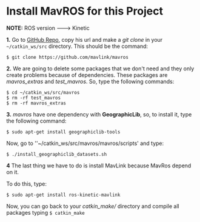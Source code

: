 # Install MavROS for this Project

**NOTE:** ROS version ---> Kinetic

**1.** Go to [GitHub Repo](https://github.com/mavlink/mavros), copy his url and make a *git clone* in your ``~/catkin_ws/src`` directory. This should be the command:
```
$ git clone https://github.com/mavlink/mavros
```

**2.** We are going to delete some packages that we don't need and they only create problems because of dependencies. These packages are *mavros_extras* and *test_mavros*. So, type the following commands:
```
$ cd ~/catkin_ws/src/mavros
$ rm -rf test_mavros
$ rm -rf mavros_extras
```

**3.** *mavros* have one dependency with **GeographicLib**, so, to install it, type the following command:
```
$ sudo apt-get install geographiclib-tools
```
Now, go to ''~/catkin_ws/src/mavros/mavros/scripts' and type:
```
$ ./install_geographiclib_datasets.sh
```

**4** The last thing we have to do is install MavLink because MavRos depend on it.

To do this, type:
```
$ sudo apt-get install ros-kinetic-mavlink
```

Now, you can go back to your *catkin_make/* directory and compile all packages typing ``$ catkin_make``
